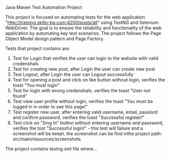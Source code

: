 Java Maven Test Automation Project 

This project is focused on automating tests for the web application "http://training.skillo-bg.com:4200/posts/all" using TestNG and Selenium WebDriver. 
The goal is to ensure the reliability and functionality of the web application by automating key test scenarios.
The project follows the Page Object Model design pattern and Page Factory. 

Tests that project contains are: 
1. Test for Login that verifies the user can login to the website with valid credenshals
2. Test for creating new post, after Login the user can create new post 
3. Test Logout, after Login the user can Logout successfully 
4. Test for opening a post and click on like button without login, verifies the toast "You must login"
5. Test for login with wrong credenshals, verifies the  toast "User not found"
6. Test view user profile without login, verifies the toast "You must be logged in in order to see this page!"
7. Test register new user, after entering valid username, email, passlord and confirm password, verifies the toast "Successful register!"
8. Test click on "Sing In" button without entering username and password, verifies the tost "Successful login!" - this test will failure
   and a screenshot will be keept, the screenshot can be find inthe project path: src/main/resources/screenshots

The project contains testng.xml file where... 

